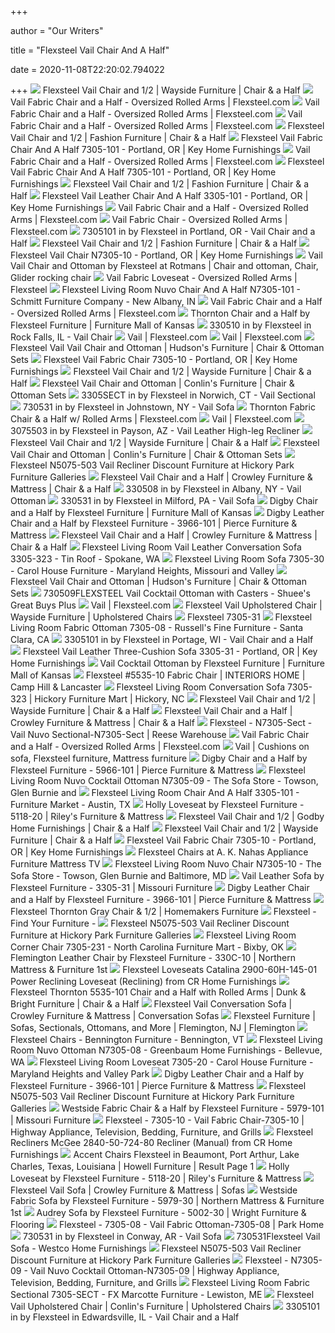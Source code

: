 +++
        
author = "Our Writers"
        
title = "Flexsteel Vail Chair And A Half"
        
date = 2020-11-08T22:20:02.794022
        
+++
[ ![](https://imageresizer.furnituredealer.net/img/remote/images.furnituredealer.net/img/products%2Fflexsteel%2Fcolor%2Fvail_7305-101-b0.jpg?width=1024&height=768&scale=both&trim.threshold=50&trim.percentpadding=10)](https://imageresizer.furnituredealer.net/img/remote/images.furnituredealer.net/img/products%2Fflexsteel%2Fcolor%2Fvail_7305-101-b0.jpg?width=1024&height=768&scale=both&trim.threshold=50&trim.percentpadding=10) Flexsteel Vail Chair and 1/2 | Wayside Furniture | Chair & a Half
[ ![](https://d31ikq5huyrp6b.cloudfront.net/styles/large/s3/s3fs-public/salsify_managed_photos/2019/09/13/p81opegawwn6yntzbwjc.jpg?RWrWK.G3t9q93t7KfeclyBH4sEjEfbHv&itok=gCvqDlAF)](https://d31ikq5huyrp6b.cloudfront.net/styles/large/s3/s3fs-public/salsify_managed_photos/2019/09/13/p81opegawwn6yntzbwjc.jpg?RWrWK.G3t9q93t7KfeclyBH4sEjEfbHv&itok=gCvqDlAF) Vail Fabric Chair and a Half - Oversized Rolled Arms | Flexsteel.com
[ ![](https://d31ikq5huyrp6b.cloudfront.net/styles/zoom/s3/s3fs-public/salsify_managed_photos/2019/09/17/k0pqx1tzx6vuf5cuxptk.jpg?PwG9AVRF.6zZApmrLHyZ4T176pJFysE9&itok=eYqfCmH1)](https://d31ikq5huyrp6b.cloudfront.net/styles/zoom/s3/s3fs-public/salsify_managed_photos/2019/09/17/k0pqx1tzx6vuf5cuxptk.jpg?PwG9AVRF.6zZApmrLHyZ4T176pJFysE9&itok=eYqfCmH1) Vail Fabric Chair and a Half - Oversized Rolled Arms | Flexsteel.com
[ ![](https://d31ikq5huyrp6b.cloudfront.net/styles/large/s3/s3fs-public/salsify_managed_photos/2020/02/13/svoowtrz36q85rpj7peg.jpg?quFV.ZNCfmbWJEV1eEO.WWKPGQCvlZxd&itok=DjRyohk0)](https://d31ikq5huyrp6b.cloudfront.net/styles/large/s3/s3fs-public/salsify_managed_photos/2020/02/13/svoowtrz36q85rpj7peg.jpg?quFV.ZNCfmbWJEV1eEO.WWKPGQCvlZxd&itok=DjRyohk0) Vail Fabric Chair and a Half - Oversized Rolled Arms | Flexsteel.com
[ ![](https://imageresizer.furnituredealer.net/img/remote/images.furnituredealer.net/img/products%2Fflexsteel%2Fcolor%2Fvail_3305-101-b2.jpg?width=878&height=600&scale=both&trim.threshold=80)](https://imageresizer.furnituredealer.net/img/remote/images.furnituredealer.net/img/products%2Fflexsteel%2Fcolor%2Fvail_3305-101-b2.jpg?width=878&height=600&scale=both&trim.threshold=80) Flexsteel Vail Chair and 1/2 | Fashion Furniture | Chair & a Half
[ ![](https://images2.imgix.net/p4dbimg/p20304/images/flexsteel-fabric-chair-an-vail-7305-101_4.jpg?trim=color&trimcolor=FFFFFF&trimtol=5&w=1024&h=768&fm=pjpg&auto=format)](https://images2.imgix.net/p4dbimg/p20304/images/flexsteel-fabric-chair-an-vail-7305-101_4.jpg?trim=color&trimcolor=FFFFFF&trimtol=5&w=1024&h=768&fm=pjpg&auto=format) Flexsteel Vail Fabric Chair And A Half 7305-101 - Portland, OR | Key Home  Furnishings
[ ![](https://d31ikq5huyrp6b.cloudfront.net/styles/large/s3/s3fs-public/salsify_managed_photos/2019/09/13/cfjvgzk7oemudxnhaor2.jpg?_DX034HdtgJw87uFamAGNfed1Fy42.hg&itok=CkBd9Fb9)](https://d31ikq5huyrp6b.cloudfront.net/styles/large/s3/s3fs-public/salsify_managed_photos/2019/09/13/cfjvgzk7oemudxnhaor2.jpg?_DX034HdtgJw87uFamAGNfed1Fy42.hg&itok=CkBd9Fb9) Vail Fabric Chair and a Half - Oversized Rolled Arms | Flexsteel.com
[ ![](https://images2.imgix.net/p4dbimg/p20304/images/flexsteel-fabric-chair-an-vail-7305-101_5.jpg?trim=color&trimcolor=FFFFFF&trimtol=5&w=1024&h=768&fm=pjpg&auto=format)](https://images2.imgix.net/p4dbimg/p20304/images/flexsteel-fabric-chair-an-vail-7305-101_5.jpg?trim=color&trimcolor=FFFFFF&trimtol=5&w=1024&h=768&fm=pjpg&auto=format) Flexsteel Vail Fabric Chair And A Half 7305-101 - Portland, OR | Key Home  Furnishings
[ ![](https://imageresizer.furnituredealer.net/img/remote/images.furnituredealer.net/img/products%2Fflexsteel%2Fcolor%2Fvail_3305-101-b1.jpg?width=878&height=600&scale=both&trim.threshold=80)](https://imageresizer.furnituredealer.net/img/remote/images.furnituredealer.net/img/products%2Fflexsteel%2Fcolor%2Fvail_3305-101-b1.jpg?width=878&height=600&scale=both&trim.threshold=80) Flexsteel Vail Chair and 1/2 | Fashion Furniture | Chair & a Half
[ ![](https://images2.imgix.net/p4dbimg/p20304/images/flexsteel-leather-chair-a-vail-3305-101_4.jpg?trim=color&trimcolor=FFFFFF&trimtol=5&w=1024&h=768&fm=pjpg&auto=format)](https://images2.imgix.net/p4dbimg/p20304/images/flexsteel-leather-chair-a-vail-3305-101_4.jpg?trim=color&trimcolor=FFFFFF&trimtol=5&w=1024&h=768&fm=pjpg&auto=format) Flexsteel Vail Leather Chair And A Half 3305-101 - Portland, OR | Key Home  Furnishings
[ ![](https://d31ikq5huyrp6b.cloudfront.net/styles/large/s3/s3fs-public/salsify_managed_photos/2020/07/13/drywhxha2qphjvppgh90.jpg?R4cmF_0VY8suO_orwjB5epn7Xbi65yKd&itok=MNocflAa)](https://d31ikq5huyrp6b.cloudfront.net/styles/large/s3/s3fs-public/salsify_managed_photos/2020/07/13/drywhxha2qphjvppgh90.jpg?R4cmF_0VY8suO_orwjB5epn7Xbi65yKd&itok=MNocflAa) Vail Fabric Chair and a Half - Oversized Rolled Arms | Flexsteel.com
[ ![](https://d31ikq5huyrp6b.cloudfront.net/styles/large/s3/s3fs-public/salsify_managed_photos/2020/02/13/bg1orlq48exhku4pqo10.jpg?nHlQVX4WP2FQwcJQmHPiVGKK9afzZnCh&itok=2DBGN_1q)](https://d31ikq5huyrp6b.cloudfront.net/styles/large/s3/s3fs-public/salsify_managed_photos/2020/02/13/bg1orlq48exhku4pqo10.jpg?nHlQVX4WP2FQwcJQmHPiVGKK9afzZnCh&itok=2DBGN_1q) Vail Fabric Chair - Oversized Rolled Arms | Flexsteel.com
[ ![](https://images.webfronts.com/cache/frmepstmqxdu.jpg?imgeng=/w_500/h_500/m_letterbox_ffffff_100)](https://images.webfronts.com/cache/frmepstmqxdu.jpg?imgeng=/w_500/h_500/m_letterbox_ffffff_100) 7305101 in by Flexsteel in Portland, OR - Vail Chair and a Half
[ ![](https://imageresizer.furnituredealer.net/img/remote/images.furnituredealer.net/img/products%2Fflexsteel%2Fcolor%2Fvail_3305-101-b3.jpg?width=878&height=600&scale=both&trim.threshold=80)](https://imageresizer.furnituredealer.net/img/remote/images.furnituredealer.net/img/products%2Fflexsteel%2Fcolor%2Fvail_3305-101-b3.jpg?width=878&height=600&scale=both&trim.threshold=80) Flexsteel Vail Chair and 1/2 | Fashion Furniture | Chair & a Half
[ ![](https://images2.imgix.net/p4dbimg/p20304/images/flexsteel-n7305-10-chair_1.jpg?fit=fill&trim=color&trimcolor=FFFFFF&trimtol=5&bg=FFFFFF&w=768&h=576&fm=pjpg&auto=format)](https://images2.imgix.net/p4dbimg/p20304/images/flexsteel-n7305-10-chair_1.jpg?fit=fill&trim=color&trimcolor=FFFFFF&trimtol=5&bg=FFFFFF&w=768&h=576&fm=pjpg&auto=format) Flexsteel Vail Chair N7305-10 - Portland, OR | Key Home Furnishings
[ ![](https://i.pinimg.com/originals/e7/87/1d/e7871db92f6aa5e1620de6ed5d1b02b3.jpg)](https://i.pinimg.com/originals/e7/87/1d/e7871db92f6aa5e1620de6ed5d1b02b3.jpg) Vail Vail Chair and Ottoman by Flexsteel at Rotmans | Chair and ottoman,  Chair, Glider rocking chair
[ ![](https://d31ikq5huyrp6b.cloudfront.net/styles/zoom/s3/s3fs-public/salsify_managed_photos/2020/02/13/c3uqoq0pl5fpztnq2ol0.jpg?76Qh9NKxQy8vPgvr1b0WFjWuHi2Wq9.l&itok=im-QPgpW)](https://d31ikq5huyrp6b.cloudfront.net/styles/zoom/s3/s3fs-public/salsify_managed_photos/2020/02/13/c3uqoq0pl5fpztnq2ol0.jpg?76Qh9NKxQy8vPgvr1b0WFjWuHi2Wq9.l&itok=im-QPgpW) Vail Fabric Loveseat - Oversized Rolled Arms | Flexsteel
[ ![](https://images2.imgix.net/p4dbimg/11/images/n7305-101.jpg?fit=fill&trim=color&trimcolor=FFFFFF&trimtol=5&bg=FFFFFF&w=384&h=288&fm=pjpg)](https://images2.imgix.net/p4dbimg/11/images/n7305-101.jpg?fit=fill&trim=color&trimcolor=FFFFFF&trimtol=5&bg=FFFFFF&w=384&h=288&fm=pjpg) Flexsteel Living Room Nuvo Chair And A Half N7305-101 - Schmitt Furniture  Company - New Albany, IN
[ ![](https://d31ikq5huyrp6b.cloudfront.net/styles/large/s3/s3fs-public/salsify_managed_photos/2019/09/17/thbwfajk9dwnglgvgkru.jpg?ZNOPq2x.9zwEIQD0yR36Ycx8meprw.ih&itok=oGVPyyG4)](https://d31ikq5huyrp6b.cloudfront.net/styles/large/s3/s3fs-public/salsify_managed_photos/2019/09/17/thbwfajk9dwnglgvgkru.jpg?ZNOPq2x.9zwEIQD0yR36Ycx8meprw.ih&itok=oGVPyyG4) Vail Fabric Chair and a Half - Oversized Rolled Arms | Flexsteel.com
[ ![](https://cdn.knorrweb.com/flexsteel-furniture/3535-101_739-72_fx4184.jpg)](https://cdn.knorrweb.com/flexsteel-furniture/3535-101_739-72_fx4184.jpg) Thornton Chair and a Half by Flexsteel Furniture | Furniture Mall of Kansas
[ ![](https://images.webfronts.com/cache/frrkokpsbvrp.jpg?imgeng=/w_500/h_500/m_letterbox_ffffff_100)](https://images.webfronts.com/cache/frrkokpsbvrp.jpg?imgeng=/w_500/h_500/m_letterbox_ffffff_100) 330510 in by Flexsteel in Rock Falls, IL - Vail Chair
[ ![](https://d31ikq5huyrp6b.cloudfront.net/styles/zoom/s3/s3fs-public/product_photos/2014/07/17/9030963756.jpg?UG_A1jtC0iDFMTvf2BdaEmNu0lIim8Xa&itok=COwgxsoW)](https://d31ikq5huyrp6b.cloudfront.net/styles/zoom/s3/s3fs-public/product_photos/2014/07/17/9030963756.jpg?UG_A1jtC0iDFMTvf2BdaEmNu0lIim8Xa&itok=COwgxsoW) Vail | Flexsteel.com
[ ![](https://d31ikq5huyrp6b.cloudfront.net/styles/large/s3/s3fs-public/salsify_managed_photos/2019/09/13/wblvqticaolg6z1agu6u.jpg?gRV942o5F66PI2.ylNDcftHn0PSvmRbM&itok=JrWW071v)](https://d31ikq5huyrp6b.cloudfront.net/styles/large/s3/s3fs-public/salsify_managed_photos/2019/09/13/wblvqticaolg6z1agu6u.jpg?gRV942o5F66PI2.ylNDcftHn0PSvmRbM&itok=JrWW071v) Vail | Flexsteel.com
[ ![](https://imageresizer.furnituredealer.net/img/remote/images.furnituredealer.net/img/products%2Fflexsteel%2Fcolor%2Fvail_730510%2B08-b3.jpg?width=1024&height=768&trim.threshold=50&trim.percentpadding=10)](https://imageresizer.furnituredealer.net/img/remote/images.furnituredealer.net/img/products%2Fflexsteel%2Fcolor%2Fvail_730510%2B08-b3.jpg?width=1024&height=768&trim.threshold=50&trim.percentpadding=10) Flexsteel Vail Vail Chair and Ottoman | Hudson's Furniture | Chair &  Ottoman Sets
[ ![](https://images2.imgix.net/p4dbimg/p20304/images/flexsteel-fabric-chair-vail-7305-10_4.jpg?trim=color&trimcolor=FFFFFF&trimtol=5&w=1024&h=768&fm=pjpg&auto=format)](https://images2.imgix.net/p4dbimg/p20304/images/flexsteel-fabric-chair-vail-7305-10_4.jpg?trim=color&trimcolor=FFFFFF&trimtol=5&w=1024&h=768&fm=pjpg&auto=format) Flexsteel Vail Fabric Chair 7305-10 - Portland, OR | Key Home Furnishings
[ ![](https://images.furnituredealer.net/img/products%2Fflexsteel%2Fcolor%2Fvail_7305-255%2B28-721-82-m1.jpg)](https://images.furnituredealer.net/img/products%2Fflexsteel%2Fcolor%2Fvail_7305-255%2B28-721-82-m1.jpg) Flexsteel Vail Chair and 1/2 | Wayside Furniture | Chair & a Half
[ ![](https://imageresizer.furnituredealer.net/img/remote/images.furnituredealer.net/img/products%2Fflexsteel%2Fcolor%2Fvail_330510%2B08-b2.jpg?width=1024&height=768&scale=both&trim.threshold=50&trim.percentpadding=10)](https://imageresizer.furnituredealer.net/img/remote/images.furnituredealer.net/img/products%2Fflexsteel%2Fcolor%2Fvail_330510%2B08-b2.jpg?width=1024&height=768&scale=both&trim.threshold=50&trim.percentpadding=10) Flexsteel Vail Chair and Ottoman | Conlin's Furniture | Chair & Ottoman Sets
[ ![](https://images.webfronts.com/cache/frviekdbflhx.jpg?imgeng=/w_300/h_300/m_letterbox_ffffff_100)](https://images.webfronts.com/cache/frviekdbflhx.jpg?imgeng=/w_300/h_300/m_letterbox_ffffff_100) 3305SECT in by Flexsteel in Norwich, CT - Vail Sectional
[ ![](https://images.webfronts.com/cache/frlewwmmddyx.jpg?imgeng=/w_500/h_500/m_letterbox_ffffff_100)](https://images.webfronts.com/cache/frlewwmmddyx.jpg?imgeng=/w_500/h_500/m_letterbox_ffffff_100) 730531 in by Flexsteel in Johnstown, NY - Vail Sofa
[ ![](https://d31ikq5huyrp6b.cloudfront.net/styles/zoom/s3/s3fs-public/salsify_managed_photos/2019/09/17/dh5lbvykrtponhoh4rfs.jpg?MHskG.piUKTO6T_Z5MdKu5kul0JR2nqh&itok=nafH-GvG)](https://d31ikq5huyrp6b.cloudfront.net/styles/zoom/s3/s3fs-public/salsify_managed_photos/2019/09/17/dh5lbvykrtponhoh4rfs.jpg?MHskG.piUKTO6T_Z5MdKu5kul0JR2nqh&itok=nafH-GvG) Thornton Fabric Chair & a Half w/ Rolled Arms | Flexsteel.com
[ ![](https://d31ikq5huyrp6b.cloudfront.net/styles/zoom/s3/s3fs-public/salsify_managed_photos/2019/09/17/ebek0smqcqaztzkt9ky3.jpg?PQvZd7hbcxni.WzmoczW9GKQeOa8CAnn&itok=bxOmHHv6)](https://d31ikq5huyrp6b.cloudfront.net/styles/zoom/s3/s3fs-public/salsify_managed_photos/2019/09/17/ebek0smqcqaztzkt9ky3.jpg?PQvZd7hbcxni.WzmoczW9GKQeOa8CAnn&itok=bxOmHHv6) Vail | Flexsteel.com
[ ![](https://images.webfronts.com/cache/frwwsqjyrnsa.jpg?imgeng=/w_800)](https://images.webfronts.com/cache/frwwsqjyrnsa.jpg?imgeng=/w_800) 3075503 in by Flexsteel in Payson, AZ - Vail Leather High-leg Recliner
[ ![](https://images.furnituredealer.net/img/products%2Fflexsteel%2Fcolor%2Fvail_7305-27%2B265-721-82-m3.jpg)](https://images.furnituredealer.net/img/products%2Fflexsteel%2Fcolor%2Fvail_7305-27%2B265-721-82-m3.jpg) Flexsteel Vail Chair and 1/2 | Wayside Furniture | Chair & a Half
[ ![](https://imageresizer.furnituredealer.net/img/remote/images.furnituredealer.net/img/products%2Fflexsteel%2Flineart%2F330510%2B08-am.jpg?width=1024&height=768&scale=both&trim.threshold=50&trim.percentpadding=10)](https://imageresizer.furnituredealer.net/img/remote/images.furnituredealer.net/img/products%2Fflexsteel%2Flineart%2F330510%2B08-am.jpg?width=1024&height=768&scale=both&trim.threshold=50&trim.percentpadding=10) Flexsteel Vail Chair and Ottoman | Conlin's Furniture | Chair & Ottoman Sets
[ ![](https://www.hickorypark.com/image_dir/flexsteel/flexsteel_03192013_n5075-501_s.jpg)](https://www.hickorypark.com/image_dir/flexsteel/flexsteel_03192013_n5075-501_s.jpg) Flexsteel N5075-503 Vail Recliner Discount Furniture at Hickory Park  Furniture Galleries
[ ![](https://images.furnituredealer.net/img/products%2Fflexsteel%2Fcolor%2Fdigby_5966-101-m1.jpg)](https://images.furnituredealer.net/img/products%2Fflexsteel%2Fcolor%2Fdigby_5966-101-m1.jpg) Flexsteel Vail Chair and a Half | Crowley Furniture & Mattress | Chair & a  Half
[ ![](https://images.webfronts.com/cache/frlnspepatrb.jpg?imgeng=/w_500/h_500/m_letterbox_ffffff_100)](https://images.webfronts.com/cache/frlnspepatrb.jpg?imgeng=/w_500/h_500/m_letterbox_ffffff_100) 330508 in by Flexsteel in Albany, NY - Vail Ottoman
[ ![](https://images.webfronts.com/cache/frqbcvfenstg.jpg?imgeng=/w_500/h_500/m_letterbox_ffffff_100)](https://images.webfronts.com/cache/frqbcvfenstg.jpg?imgeng=/w_500/h_500/m_letterbox_ffffff_100) 330531 in by Flexsteel in Milford, PA - Vail Sofa
[ ![](https://cdn.knorrweb.com/flexsteel-furniture/800x800/5966-101_229-72_fx4246_0.jpg)](https://cdn.knorrweb.com/flexsteel-furniture/800x800/5966-101_229-72_fx4246_0.jpg) Digby Chair and a Half by Flexsteel Furniture | Furniture Mall of Kansas
[ ![](https://cdn.knorrweb.com/flexsteel-furniture/800x800/3966-101_740-70_fx4254.jpg)](https://cdn.knorrweb.com/flexsteel-furniture/800x800/3966-101_740-70_fx4254.jpg) Digby Leather Chair and a Half by Flexsteel Furniture - 3966-101 | Pierce  Furniture & Mattress
[ ![](https://images.furnituredealer.net/img/products%2Fflexsteel%2Fcolor%2Fpreston--660344646_5536-101-641-01-m1.jpg)](https://images.furnituredealer.net/img/products%2Fflexsteel%2Fcolor%2Fpreston--660344646_5536-101-641-01-m1.jpg) Flexsteel Vail Chair and a Half | Crowley Furniture & Mattress | Chair & a  Half
[ ![](https://images2.imgix.net/p4dbimg/11/images/3305-323zehemgtg67k8ufc1oojd.jpg?trim=color&trimcolor=FFFFFF&trimtol=5&w=1024&h=768&fm=pjpg&auto=format)](https://images2.imgix.net/p4dbimg/11/images/3305-323zehemgtg67k8ufc1oojd.jpg?trim=color&trimcolor=FFFFFF&trimtol=5&w=1024&h=768&fm=pjpg&auto=format) Flexsteel Living Room Vail Leather Conversation Sofa 3305-323 - Tin Roof -  Spokane, WA
[ ![](https://images2.imgix.net/p4dbimg/11/images/7305-30.jpg?trim=color&trimcolor=FFFFFF&trimtol=5&w=1024&h=768&fm=pjpg&auto=format)](https://images2.imgix.net/p4dbimg/11/images/7305-30.jpg?trim=color&trimcolor=FFFFFF&trimtol=5&w=1024&h=768&fm=pjpg&auto=format) Flexsteel Living Room Sofa 7305-30 - Carol House Furniture - Maryland  Heights, Missouri and Valley
[ ![](https://images.furnituredealer.net/img/products%2Fflexsteel%2Fcolor%2Fvail_730510%2B08-b7.jpg)](https://images.furnituredealer.net/img/products%2Fflexsteel%2Fcolor%2Fvail_730510%2B08-b7.jpg) Flexsteel Vail Chair and Ottoman | Hudson's Furniture | Chair & Ottoman Sets
[ ![](https://www.specsserver.com/CACHE/FRBHSQFFNIHJ.JPG)](https://www.specsserver.com/CACHE/FRBHSQFFNIHJ.JPG) 730509FLEXSTEEL Vail Cocktail Ottoman with Casters - Shuee's Great Buys Plus
[ ![](https://d31ikq5huyrp6b.cloudfront.net/styles/large/s3/s3fs-public/salsify_managed_photos/2019/09/17/nxaqsfukts2yj5oyqupf.jpg?5Z9Oqclb_4nYP8c8S5jyXINcvW6NPsl_&itok=jj-VwDUK)](https://d31ikq5huyrp6b.cloudfront.net/styles/large/s3/s3fs-public/salsify_managed_photos/2019/09/17/nxaqsfukts2yj5oyqupf.jpg?5Z9Oqclb_4nYP8c8S5jyXINcvW6NPsl_&itok=jj-VwDUK) Vail | Flexsteel.com
[ ![](https://imageresizer.furnituredealer.net/img/remote/images.furnituredealer.net/img/products%2Fflexsteel%2Flineart%2F3305-10-am.jpg?width=1024&height=768&scale=both&trim.threshold=50&trim.percentpadding=10)](https://imageresizer.furnituredealer.net/img/remote/images.furnituredealer.net/img/products%2Fflexsteel%2Flineart%2F3305-10-am.jpg?width=1024&height=768&scale=both&trim.threshold=50&trim.percentpadding=10) Flexsteel Vail Upholstered Chair | Wayside Furniture | Upholstered Chairs
[ ![](https://images2.imgix.net/p4dbimg/11/images/7305-31fl01yqkzblrjhm4k5iqd.jpg?trim=color&trimcolor=FFFFFF&trimtol=5&w=1024&h=768&fm=pjpg&auto=format)](https://images2.imgix.net/p4dbimg/11/images/7305-31fl01yqkzblrjhm4k5iqd.jpg?trim=color&trimcolor=FFFFFF&trimtol=5&w=1024&h=768&fm=pjpg&auto=format) Flexsteel 7305-31
[ ![](https://images2.imgix.net/p4dbimg/11/images/7305-08nvtcmfpgig4l8jotxsnu.jpg?trim=color&trimcolor=FFFFFF&trimtol=5&w=1024&h=768&fm=pjpg)](https://images2.imgix.net/p4dbimg/11/images/7305-08nvtcmfpgig4l8jotxsnu.jpg?trim=color&trimcolor=FFFFFF&trimtol=5&w=1024&h=768&fm=pjpg) Flexsteel Living Room Fabric Ottoman 7305-08 - Russell's Fine Furniture -  Santa Clara, CA
[ ![](https://images.webfronts.com/cache/frljgttsqnnw.jpg?imgeng=/w_220/h_220/m_letterbox_ffffff_100)](https://images.webfronts.com/cache/frljgttsqnnw.jpg?imgeng=/w_220/h_220/m_letterbox_ffffff_100) 3305101 in by Flexsteel in Portage, WI - Vail Chair and a Half
[ ![](https://images2.imgix.net/p4dbimg/p20304/images/flexsteel-leather-three-c-vail-3305-31_4.jpg?trim=color&trimcolor=FFFFFF&trimtol=5&w=1024&h=768&fm=pjpg&auto=format)](https://images2.imgix.net/p4dbimg/p20304/images/flexsteel-leather-three-c-vail-3305-31_4.jpg?trim=color&trimcolor=FFFFFF&trimtol=5&w=1024&h=768&fm=pjpg&auto=format) Flexsteel Vail Leather Three-Cushion Sofa 3305-31 - Portland, OR | Key Home  Furnishings
[ ![](https://cdn.knorrweb.com/flexsteel-furniture/3305-101_652-00_fx4216.jpg)](https://cdn.knorrweb.com/flexsteel-furniture/3305-101_652-00_fx4216.jpg) Vail Cocktail Ottoman by Flexsteel Furniture | Furniture Mall of Kansas
[ ![](https://images2.imgix.net/p4dbimg/11/images/5535-10jupjh7z5uunckmfou8wb.jpg?fit=fill&trim=color&trimcolor=FFFFFF&trimtol=5&bg=FFFFFF&w=768&h=576&fm=pjpg)](https://images2.imgix.net/p4dbimg/11/images/5535-10jupjh7z5uunckmfou8wb.jpg?fit=fill&trim=color&trimcolor=FFFFFF&trimtol=5&bg=FFFFFF&w=768&h=576&fm=pjpg) Flexsteel #5535-10 Fabric Chair | INTERIORS HOME | Camp Hill & Lancaster
[ ![](https://images2.imgix.net/p4dbimg/11/images/7305-323adzptwbu8xooter4tcew.jpg?trim=color&trimcolor=FFFFFF&trimtol=5&w=1024&h=768&fm=pjpg&auto=format)](https://images2.imgix.net/p4dbimg/11/images/7305-323adzptwbu8xooter4tcew.jpg?trim=color&trimcolor=FFFFFF&trimtol=5&w=1024&h=768&fm=pjpg&auto=format) Flexsteel Living Room Conversation Sofa 7305-323 | Hickory Furniture Mart |  Hickory, NC
[ ![](https://images.furnituredealer.net/img/fabrics%2Fflexsteel%2F414-90-s.jpg)](https://images.furnituredealer.net/img/fabrics%2Fflexsteel%2F414-90-s.jpg) Flexsteel Vail Chair and 1/2 | Wayside Furniture | Chair & a Half
[ ![](https://images.furnituredealer.net/img/products%2Fflexsteel%2Fcolor%2Fvail_7305-31-m2.jpg)](https://images.furnituredealer.net/img/products%2Fflexsteel%2Fcolor%2Fvail_7305-31-m2.jpg) Flexsteel Vail Chair and a Half | Crowley Furniture & Mattress | Chair & a  Half
[ ![](https://s3.amazonaws.com/productuploader-uploads/staging/373/Image/755693_35771_1527768362_N7305-33_325-03_FX2708.jpg)](https://s3.amazonaws.com/productuploader-uploads/staging/373/Image/755693_35771_1527768362_N7305-33_325-03_FX2708.jpg) Flexsteel - N7305-Sect - Vail Nuvo Sectional-N7305-Sect | Reese Warehouse
[ ![](https://d31ikq5huyrp6b.cloudfront.net/styles/large/s3/s3fs-public/salsify_managed_photos/2019/09/17/czhe5cbwr8ykr8g7cqvm.jpg?7Bwxpz5jtdyLL3e7TMXWjz7ymA0CGIjX&itok=SgPu6g8d)](https://d31ikq5huyrp6b.cloudfront.net/styles/large/s3/s3fs-public/salsify_managed_photos/2019/09/17/czhe5cbwr8ykr8g7cqvm.jpg?7Bwxpz5jtdyLL3e7TMXWjz7ymA0CGIjX&itok=SgPu6g8d) Vail Fabric Chair and a Half - Oversized Rolled Arms | Flexsteel.com
[ ![](https://i.pinimg.com/originals/61/d0/fe/61d0fee4fdd9101fa12e7f68d15c11d3.jpg)](https://i.pinimg.com/originals/61/d0/fe/61d0fee4fdd9101fa12e7f68d15c11d3.jpg) Vail | Cushions on sofa, Flexsteel furniture, Mattress furniture
[ ![](https://cdn.knorrweb.com/flexsteel-furniture/800x800/5966-101_229-72_fx4202_0.jpg)](https://cdn.knorrweb.com/flexsteel-furniture/800x800/5966-101_229-72_fx4202_0.jpg) Digby Chair and a Half by Flexsteel Furniture - 5966-101 | Pierce Furniture  & Mattress
[ ![](https://images2.imgix.net/p4dbimg/11/images/n7305-09dmceyeyg79mdyu19vqlm.jpg?trim=color&trimcolor=FFFFFF&trimtol=5&w=1024&h=768&fm=pjpg)](https://images2.imgix.net/p4dbimg/11/images/n7305-09dmceyeyg79mdyu19vqlm.jpg?trim=color&trimcolor=FFFFFF&trimtol=5&w=1024&h=768&fm=pjpg) Flexsteel Living Room Nuvo Cocktail Ottoman N7305-09 - The Sofa Store -  Towson, Glen Burnie and
[ ![](https://images2.imgix.net/p4dbimg/11/images/3305-101h8munjvjjwyds4ej93fa.jpg?trim=color&trimcolor=FFFFFF&trimtol=5&dl=3305-101.jpg&fm=jpg&auto=format)](https://images2.imgix.net/p4dbimg/11/images/3305-101h8munjvjjwyds4ej93fa.jpg?trim=color&trimcolor=FFFFFF&trimtol=5&dl=3305-101.jpg&fm=jpg&auto=format) Flexsteel Living Room Chair And A Half 3305-101 - Furniture Market -  Austin, TX
[ ![](https://cdn.knorrweb.com/flexsteel-furniture/64cae87d48879dddc848488a07d6f612.jpg)](https://cdn.knorrweb.com/flexsteel-furniture/64cae87d48879dddc848488a07d6f612.jpg) Holly Loveseat by Flexsteel Furniture - 5118-20 | Riley's Furniture &  Mattress
[ ![](https://images.furnituredealer.net/img/products%2Fflexsteel%2Fcolor%2Fvail_7305-33-38-mwxqj7qvb8e-wq-vuexsasw.jpg)](https://images.furnituredealer.net/img/products%2Fflexsteel%2Fcolor%2Fvail_7305-33-38-mwxqj7qvb8e-wq-vuexsasw.jpg) Flexsteel Vail Chair and 1/2 | Godby Home Furnishings | Chair & a Half
[ ![](https://images.furnituredealer.net/img/fabrics%2Fflexsteel%2F652-00-s.jpg)](https://images.furnituredealer.net/img/fabrics%2Fflexsteel%2F652-00-s.jpg) Flexsteel Vail Chair and 1/2 | Wayside Furniture | Chair & a Half
[ ![](https://images2.imgix.net/p4dbimg/p20304/images/flexsteel-fabric-chair-vail-7305-10_5.jpg?trim=color&trimcolor=FFFFFF&trimtol=5&w=1024&h=768&fm=pjpg&auto=format)](https://images2.imgix.net/p4dbimg/p20304/images/flexsteel-fabric-chair-vail-7305-10_5.jpg?trim=color&trimcolor=FFFFFF&trimtol=5&w=1024&h=768&fm=pjpg&auto=format) Flexsteel Vail Fabric Chair 7305-10 - Portland, OR | Key Home Furnishings
[ ![](https://imgres.tailbase.com/rzdimg/prods/400/408821_1.jpg?width=313)](https://imgres.tailbase.com/rzdimg/prods/400/408821_1.jpg?width=313) Flexsteel Chairs at A. K. Nahas Appliance Furniture Mattress TV
[ ![](https://images2.imgix.net/p4dbimg/11/images/n7305-10uihv4hqdivub2dn151l8.jpg?fit=fill&trim=color&trimcolor=FFFFFF&trimtol=5&bg=FFFFFF&w=768&h=576&fm=pjpg)](https://images2.imgix.net/p4dbimg/11/images/n7305-10uihv4hqdivub2dn151l8.jpg?fit=fill&trim=color&trimcolor=FFFFFF&trimtol=5&bg=FFFFFF&w=768&h=576&fm=pjpg) Flexsteel Living Room Nuvo Chair N7305-10 - The Sofa Store - Towson, Glen  Burnie and Baltimore, MD
[ ![](https://cdn.knorrweb.com/flexsteel-furniture/800x800/vail-leather-sofa.jpg)](https://cdn.knorrweb.com/flexsteel-furniture/800x800/vail-leather-sofa.jpg) Vail Leather Sofa by Flexsteel Furniture - 3305-31 | Missouri Furniture
[ ![](https://cdn.knorrweb.com/flexsteel-furniture/800x800/3966-101_740-70_fx4223.jpg)](https://cdn.knorrweb.com/flexsteel-furniture/800x800/3966-101_740-70_fx4223.jpg) Digby Leather Chair and a Half by Flexsteel Furniture - 3966-101 | Pierce  Furniture & Mattress
[ ![](https://homemakersfurniture.scene7.com/is/image/HomemakersFurniture/FLEX330212_IS)](https://homemakersfurniture.scene7.com/is/image/HomemakersFurniture/FLEX330212_IS) Flexsteel Thornton Gray Chair & 1/2 | Homemakers Furniture
[ ![](https://images.furnituredealer.net/img/products%2Fflexsteel%2Fcolor%2Fmagnus--660344646_2888-50h-959-80-m1.jpg)](https://images.furnituredealer.net/img/products%2Fflexsteel%2Fcolor%2Fmagnus--660344646_2888-50h-959-80-m1.jpg) Flexsteel - Find Your Furniture -
[ ![](https://www.hickorypark.com/image_dir/flexsteel/flexsteel_03192013_n7305-10-08_325-01z_s.jpg)](https://www.hickorypark.com/image_dir/flexsteel/flexsteel_03192013_n7305-10-08_325-01z_s.jpg) Flexsteel N5075-503 Vail Recliner Discount Furniture at Hickory Park  Furniture Galleries
[ ![](https://images2.imgix.net/p4dbimg/11/images/7305-231.jpg?fit=fill&trim=color&trimcolor=FFFFFF&trimtol=5&bg=FFFFFF&w=1024&h=768&fm=pjpg&auto=format)](https://images2.imgix.net/p4dbimg/11/images/7305-231.jpg?fit=fill&trim=color&trimcolor=FFFFFF&trimtol=5&bg=FFFFFF&w=1024&h=768&fm=pjpg&auto=format) Flexsteel Living Room Corner Chair 7305-231 - North Carolina Furniture Mart  - Bixby, OK
[ ![](https://cdn.knorrweb.com/flexsteel-furniture/ce5172ace78c9f20a07ce1345bb11ea6.jpg)](https://cdn.knorrweb.com/flexsteel-furniture/ce5172ace78c9f20a07ce1345bb11ea6.jpg) Flemington Leather Chair by Flexsteel Furniture - 330C-10 | Northern  Mattress & Furniture 1st
[ ![](https://imgres.tailbase.com/rzdimg/prods/800/398607_2.jpg)](https://imgres.tailbase.com/rzdimg/prods/800/398607_2.jpg) Flexsteel Loveseats Catalina 2900-60H-145-01 Power Reclining Loveseat  (Reclining) from CR Home Furnishings
[ ![](https://imageresizer.furnituredealer.net/img/remote/images.furnituredealer.net/img/products%2Fflexsteel%2Fcolor%2Fthornton%205535_5535-101-b5.jpg?width=878&height=600&scale=both&trim.threshold=80)](https://imageresizer.furnituredealer.net/img/remote/images.furnituredealer.net/img/products%2Fflexsteel%2Fcolor%2Fthornton%205535_5535-101-b5.jpg?width=878&height=600&scale=both&trim.threshold=80) Flexsteel Thornton 5535-101 Chair and a Half with Rolled Arms | Dunk &  Bright Furniture | Chair & a Half
[ ![](https://imageresizer.furnituredealer.net/img/remote/images.furnituredealer.net/img/products%2Fflexsteel%2Flineart%2F7305-323-am.jpg?width=878&height=600&scale=both&trim.threshold=80)](https://imageresizer.furnituredealer.net/img/remote/images.furnituredealer.net/img/products%2Fflexsteel%2Flineart%2F7305-323-am.jpg?width=878&height=600&scale=both&trim.threshold=80) Flexsteel Vail Conversation Sofa | Crowley Furniture & Mattress |  Conversation Sofas
[ ![](https://images2.imgix.net/p4dbimg/p20330/images/flex%20310310l4.jpg?fit=fill&trim=color&trimcolor=FFFFFF&trimtol=5&bg=FFFFFF&w=384&h=288&fm=pjpg&auto=format)](https://images2.imgix.net/p4dbimg/p20330/images/flex%20310310l4.jpg?fit=fill&trim=color&trimcolor=FFFFFF&trimtol=5&bg=FFFFFF&w=384&h=288&fm=pjpg&auto=format) Flexsteel Furniture | Sofas, Sectionals, Ottomans, and More | Flemington,  NJ | Flemington
[ ![](https://images2.imgix.net/p4dbimg/11/images/5720-10dg07aug8rqsz2nr6mchb.jpg?fit=fill&trim=color&trimcolor=FFFFFF&trimtol=5&bg=FFFFFF&w=384&h=288&fm=pjpg&auto=format)](https://images2.imgix.net/p4dbimg/11/images/5720-10dg07aug8rqsz2nr6mchb.jpg?fit=fill&trim=color&trimcolor=FFFFFF&trimtol=5&bg=FFFFFF&w=384&h=288&fm=pjpg&auto=format) Flexsteel Chairs - Bennington Furniture - Bennington, VT
[ ![](https://images2.imgix.net/p4dbimg/11/images/n7305-08huaqjnqrgmsfv5q2cssd.jpg?trim=color&trimcolor=FFFFFF&trimtol=5&w=1024&h=768&fm=pjpg)](https://images2.imgix.net/p4dbimg/11/images/n7305-08huaqjnqrgmsfv5q2cssd.jpg?trim=color&trimcolor=FFFFFF&trimtol=5&w=1024&h=768&fm=pjpg) Flexsteel Living Room Nuvo Ottoman N7305-08 - Greenbaum Home Furnishings -  Bellevue, WA
[ ![](https://images2.imgix.net/p4dbimg/11/images/7305-20.jpg?trim=color&trimcolor=FFFFFF&trimtol=5&w=1024&h=768&fm=pjpg&auto=format)](https://images2.imgix.net/p4dbimg/11/images/7305-20.jpg?trim=color&trimcolor=FFFFFF&trimtol=5&w=1024&h=768&fm=pjpg&auto=format) Flexsteel Living Room Loveseat 7305-20 - Carol House Furniture - Maryland  Heights and Valley Park
[ ![](https://cdn.knorrweb.com/flexsteel-furniture/800x800/3966-101_740-70_fx4221.jpg)](https://cdn.knorrweb.com/flexsteel-furniture/800x800/3966-101_740-70_fx4221.jpg) Digby Leather Chair and a Half by Flexsteel Furniture - 3966-101 | Pierce  Furniture & Mattress
[ ![](https://www.hickorypark.com/image_dir/flexsteel/flexsteel_08202015_201305194426693488.jpg)](https://www.hickorypark.com/image_dir/flexsteel/flexsteel_08202015_201305194426693488.jpg) Flexsteel N5075-503 Vail Recliner Discount Furniture at Hickory Park  Furniture Galleries
[ ![](https://cdn.knorrweb.com/flexsteel-furniture/300x300/72385b3fdaed8422f1d94d6829a33113.jpg)](https://cdn.knorrweb.com/flexsteel-furniture/300x300/72385b3fdaed8422f1d94d6829a33113.jpg) Westside Fabric Chair & a Half by Flexsteel Furniture - 5979-101 | Missouri  Furniture
[ ![](https://s3.amazonaws.com/productuploader-uploads/staging/373/Image/748312_36460_1527685028_7305-31_588-80_FX1368.jpg)](https://s3.amazonaws.com/productuploader-uploads/staging/373/Image/748312_36460_1527685028_7305-31_588-80_FX1368.jpg) Flexsteel - 7305-10 - Vail Fabric Chair-7305-10 | Highway Appliance,  Television, Bedding, Furniture, and Grills
[ ![](https://imgres.tailbase.com/rzdimg/prods/800/466913_1.jpg)](https://imgres.tailbase.com/rzdimg/prods/800/466913_1.jpg) Flexsteel Recliners McGee 2840-50-724-80 Recliner (Manual) from CR Home  Furnishings
[ ![](https://images.furnituredealer.net/img/products%2Fflexsteel%2Fcolor%2Fcarson--660344646_b3936-10-824-70-mze5ya9wb4ug8g4-wzgvkxa.jpg)](https://images.furnituredealer.net/img/products%2Fflexsteel%2Fcolor%2Fcarson--660344646_b3936-10-824-70-mze5ya9wb4ug8g4-wzgvkxa.jpg) Accent Chairs Flexsteel in Beaumont, Port Arthur, Lake Charles, Texas,  Louisiana | Howell Furniture | Result Page 1
[ ![](https://cdn.knorrweb.com/flexsteel-furniture/800x800/e5db26cc8b60cbe286ef4d5b9c602ef8.jpg)](https://cdn.knorrweb.com/flexsteel-furniture/800x800/e5db26cc8b60cbe286ef4d5b9c602ef8.jpg) Holly Loveseat by Flexsteel Furniture - 5118-20 | Riley's Furniture &  Mattress
[ ![](https://imageresizer.furnituredealer.net/img/remote/images.furnituredealer.net/img/products%2Fflexsteel%2Flineart%2F7305-31-am.jpg?width=878&height=600&scale=both&trim.threshold=80)](https://imageresizer.furnituredealer.net/img/remote/images.furnituredealer.net/img/products%2Fflexsteel%2Flineart%2F7305-31-am.jpg?width=878&height=600&scale=both&trim.threshold=80) Flexsteel Vail Sofa | Crowley Furniture & Mattress | Sofas
[ ![](https://cdn.knorrweb.com/flexsteel-furniture/c004acb089c5cd21cb48fdf27a9eafb1.jpg)](https://cdn.knorrweb.com/flexsteel-furniture/c004acb089c5cd21cb48fdf27a9eafb1.jpg) Westside Fabric Sofa by Flexsteel Furniture - 5979-30 | Northern Mattress &  Furniture 1st
[ ![](https://cdn.knorrweb.com/flexsteel-furniture/293f8559583960e57b5473f9ed115a2d.png)](https://cdn.knorrweb.com/flexsteel-furniture/293f8559583960e57b5473f9ed115a2d.png) Audrey Sofa by Flexsteel Furniture - 5002-30 | Wright Furniture & Flooring
[ ![](https://s3.amazonaws.com/productuploader-uploads/staging/373/Image/748135_36397_1529264492_7305-08_723-80_FX4656.jpg)](https://s3.amazonaws.com/productuploader-uploads/staging/373/Image/748135_36397_1529264492_7305-08_723-80_FX4656.jpg) Flexsteel - 7305-08 - Vail Fabric Ottoman-7305-08 | Park Home
[ ![](https://images.webfronts.com/cache/frgssdrqojvp.jpg?imgeng=/w_300/h_300/m_letterbox_ffffff_100)](https://images.webfronts.com/cache/frgssdrqojvp.jpg?imgeng=/w_300/h_300/m_letterbox_ffffff_100) 730531 in by Flexsteel in Conway, AR - Vail Sofa
[ ![](https://www.specsserver.com/CACHE/FRGSSDRQOJVP.JPG)](https://www.specsserver.com/CACHE/FRGSSDRQOJVP.JPG) 730531Flexsteel Vail Sofa - Westco Home Furnishings
[ ![](https://www.hickorypark.com/image_dir/flexsteel/flexsteel_08202015_N7305-08_325-01_FX4149.jpg)](https://www.hickorypark.com/image_dir/flexsteel/flexsteel_08202015_N7305-08_325-01_FX4149.jpg) Flexsteel N5075-503 Vail Recliner Discount Furniture at Hickory Park  Furniture Galleries
[ ![](https://s3.amazonaws.com/productuploader-uploads/staging/373/Image/748268_36445_1527684988_N7305-09_325-03_FX5194.jpg)](https://s3.amazonaws.com/productuploader-uploads/staging/373/Image/748268_36445_1527684988_N7305-09_325-03_FX5194.jpg) Flexsteel - N7305-09 - Vail Nuvo Cocktail Ottoman-N7305-09 | Highway  Appliance, Television, Bedding, Furniture, and Grills
[ ![](https://images2.imgix.net/p4dbimg/11/images/7305-sectyqoju8l910newn6me8d6.jpg?trim=color&trimcolor=FFFFFF&trimtol=5&dl=7305-SECT.jpg&fm=jpg)](https://images2.imgix.net/p4dbimg/11/images/7305-sectyqoju8l910newn6me8d6.jpg?trim=color&trimcolor=FFFFFF&trimtol=5&dl=7305-SECT.jpg&fm=jpg) Flexsteel Living Room Fabric Sectional 7305-SECT - FX Marcotte Furniture -  Lewiston, ME
[ ![](https://images.furnituredealer.net/img/fabrics%2Fflexsteel%2F325-03-s.jpg)](https://images.furnituredealer.net/img/fabrics%2Fflexsteel%2F325-03-s.jpg) Flexsteel Vail Upholstered Chair | Conlin's Furniture | Upholstered Chairs
[ ![](https://www.kettleriverfurn.com/images/logo.svg?ccid=x19a5578b)](https://www.kettleriverfurn.com/images/logo.svg?ccid=x19a5578b) 3305101 in by Flexsteel in Edwardsville, IL - Vail Chair and a Half
